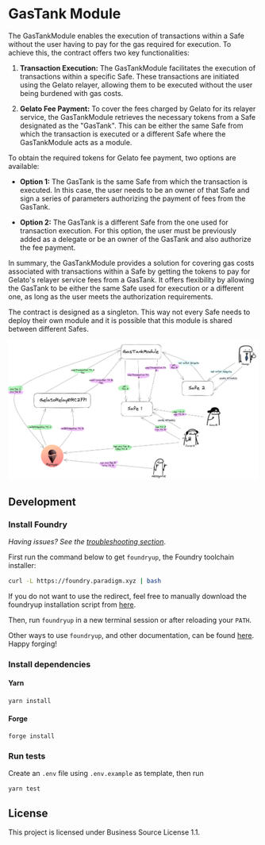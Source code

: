 # GasTank Module

The GasTankModule enables the execution of transactions within a Safe without the user having to pay for the gas required for execution. To achieve this, the contract offers two key functionalities:

1. **Transaction Execution:** The GasTankModule facilitates the execution of transactions within a specific Safe. These transactions are initiated using the Gelato relayer, allowing them to be executed without the user being burdened with gas costs.

2. **Gelato Fee Payment:** To cover the fees charged by Gelato for its relayer service, the GasTankModule retrieves the necessary tokens from a Safe designated as the "GasTank". This can be either the same Safe from which the transaction is executed or a different Safe where the GasTankModule acts as a module.

To obtain the required tokens for Gelato fee payment, two options are available:

- **Option 1:** The GasTank is the same Safe from which the transaction is executed. In this case, the user needs to be an owner of that Safe and sign a series of parameters authorizing the payment of fees from the GasTank.

- **Option 2:** The GasTank is a different Safe from the one used for transaction execution. For this option, the user must be previously added as a delegate or be an owner of the GasTank and also authorize the fee payment.

In summary, the GasTankModule provides a solution for covering gas costs associated with transactions within a Safe by getting the tokens to pay for Gelato's relayer service fees from a GasTank. It offers flexibility by allowing the GasTank to be either the same Safe used for execution or a different one, as long as the user meets the authorization requirements.

The contract is designed as a singleton. This way not every Safe needs to deploy their own module and it is possible that this module is shared between different Safes.

![diagram](./docs/GasTank.png)


## Development

### Install Foundry

_Having issues? See the [troubleshooting section](https://github.com/foundry-rs/foundry/blob/master/README.md#troubleshooting-installation)_.

First run the command below to get `foundryup`, the Foundry toolchain installer:

```sh
curl -L https://foundry.paradigm.xyz | bash
```

If you do not want to use the redirect, feel free to manually download the
foundryup installation script from
[here](https://raw.githubusercontent.com/foundry-rs/foundry/master/foundryup/foundryup).

Then, run `foundryup` in a new terminal session or after reloading your `PATH`.

Other ways to use `foundryup`, and other documentation, can be found [here](https://github.com/foundry-rs/foundry/tree/master/foundryup). Happy forging!

### Install dependencies

#### Yarn

```
yarn install
```

#### Forge

```
forge install
```

### Run tests

Create an `.env` file using `.env.example` as template, then run

```
yarn test
```

## License

This project is licensed under Business Source License 1.1.
